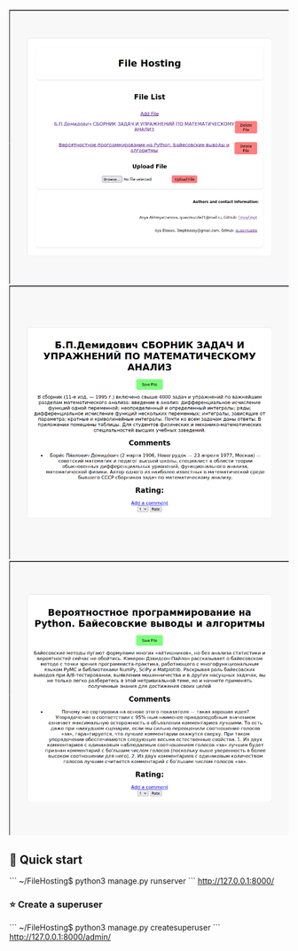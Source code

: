 
![File-List](https://github.com/quasimuzzle/FileHosting/blob/main/1.png)
![File-Detail-2](https://github.com/quasimuzzle/FileHosting/blob/main/2.png)
![File-Detail-3](https://github.com/quasimuzzle/FileHosting/blob/main/3.png)


## 🚀 Quick start
\```
~/FileHosting$ python3 manage.py runserver
\```
http://127.0.0.1:8000/

### ⭐ Create a superuser 
\```
~/FileHosting$ python3 manage.py createsuperuser
\```
http://127.0.0.1:8000/admin/
